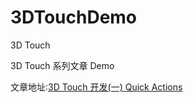 # 3DTouchDemo
3D Touch 

3D Touch 系列文章 Demo 

文章地址:[3D Touch 开发(一) Quick Actions](http://zhangdinghao.cn/2017/04/19/iOS-3D-Touch/)
